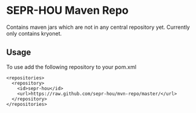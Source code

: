 # SEPR-HOU Maven Repo
Contains maven jars which are not in any central repository yet.
Currently only contains kryonet.

## Usage
To use add the following repository to your pom.xml

    <repositories>
      <repository>
        <id>sepr-hou</id>
        <url>https://raw.github.com/sepr-hou/mvn-repo/master/</url>
      </repository>
    </repositories>
